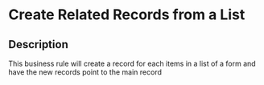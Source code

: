 # Create Related Records from a List

## Description

This business rule will create a record for each items in a list of a form and have the new records point to the main record
